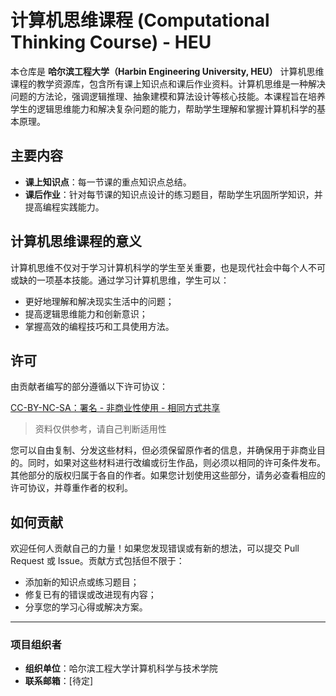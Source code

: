 # 计算机思维课程 (Computational Thinking Course) - HEU

本仓库是 **哈尔滨工程大学（Harbin Engineering University, HEU）** 计算机思维课程的教学资源库，包含所有课上知识点和课后作业资料。计算机思维是一种解决问题的方法论，强调逻辑推理、抽象建模和算法设计等核心技能。本课程旨在培养学生的逻辑思维能力和解决复杂问题的能力，帮助学生理解和掌握计算机科学的基本原理。

## 主要内容

- **课上知识点**：每一节课的重点知识点总结。
- **课后作业**：针对每节课的知识点设计的练习题目，帮助学生巩固所学知识，并提高编程实践能力。

## 计算机思维课程的意义

计算机思维不仅对于学习计算机科学的学生至关重要，也是现代社会中每个人不可或缺的一项基本技能。通过学习计算机思维，学生可以：
- 更好地理解和解决现实生活中的问题；
- 提高逻辑思维能力和创新意识；
- 掌握高效的编程技巧和工具使用方法。

## 许可

由贡献者编写的部分遵循以下许可协议：

[CC-BY-NC-SA：署名 - 非商业性使用 - 相同方式共享](https://creativecommons.org/licenses/by-nc-sa/4.0/deed.en)

>资料仅供参考，请自己判断适用性

您可以自由复制、分发这些材料，但必须保留原作者的信息，并确保用于非商业目的。同时，如果对这些材料进行改编或衍生作品，则必须以相同的许可条件发布。
其他部分的版权归属于各自的作者。如果您计划使用这些部分，请务必查看相应的许可协议，并尊重作者的权利。


## 如何贡献

欢迎任何人贡献自己的力量！如果您发现错误或有新的想法，可以提交 Pull Request 或 Issue。贡献方式包括但不限于：
- 添加新的知识点或练习题目；
- 修复已有的错误或改进现有内容；
- 分享您的学习心得或解决方案。

---

### 项目组织者

- **组织单位**：哈尔滨工程大学计算机科学与技术学院
- **联系邮箱**：[待定]
